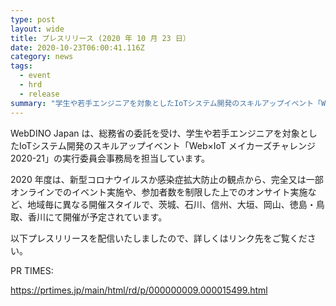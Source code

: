 ```yaml
---
type: post
layout: wide
title: プレスリリース (2020 年 10 月 23 日）
date: 2020-10-23T06:00:41.116Z
category: news
tags:
  - event
  - hrd
  - release
summary: "学生や若手エンジニアを対象としたIoTシステム開発のスキルアップイベント「Web×IoTメイカーズチャレンジ 2020-21」がスタート！ "
---
```

WebDINO Japan は、総務省の委託を受け、学生や若手エンジニアを対象としたIoTシステム開発のスキルアップイベント「Web×IoT メイカーズチャレンジ 2020-21」の実行委員会事務局を担当しています。

2020 年度は、新型コロナウイルスか感染症拡大防止の観点から、完全又は一部オンラインでのイベント実施や、参加者数を制限した上でのオンサイト実施など、地域毎に異なる開催スタイルで、茨城、石川、信州、大垣、岡山、徳島・鳥取、香川にて開催が予定されています。

以下プレスリリースを配信いたしましたので、詳しくはリンク先をご覧ください。

PR TIMES:

<https://prtimes.jp/main/html/rd/p/000000009.000015499.html>
